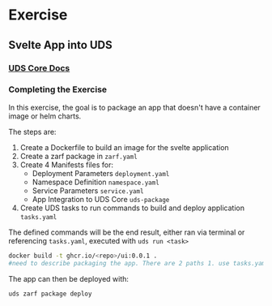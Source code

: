 # Exercise

## Svelte App into UDS

### [UDS Core Docs](https://uds.defenseunicorns.com/core/)

### Completing the Exercise

In this exercise, the goal is to package an app that doesn't have a container image or helm charts.

The steps are:

1. Create a Dockerfile to build an image for the svelte application
2. Create a zarf package in `zarf.yaml`
3. Create 4 Manifests files for:
   - Deployment Parameters `deployment.yaml`
   - Namespace Definition `namespace.yaml`
   - Service Parameters `service.yaml`
   - App Integration to UDS Core `uds-package`
4. Create UDS tasks to run commands to build and deploy application `tasks.yaml`

The defined commands will be the end result, either ran via terminal or referencing `tasks.yaml`, executed with `uds run <task>`

```bash
docker build -t ghcr.io/<repo>/ui:0.0.1 .
#need to describe packaging the app. There are 2 paths 1. use tasks.yaml 2. run commands manually
```

The app can then be deployed with:

```bash
uds zarf package deploy
```
